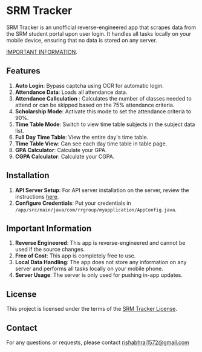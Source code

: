 # SRM Tracker

SRM Tracker is an unofficial reverse-engineered app that scrapes data from the SRM student portal upon user login. 
It handles all tasks locally on your mobile device, ensuring that no data is stored on any server.

[IMPORTANT INFORMATION](#important-information).


## Features

1. **Auto Login**: Bypass captcha using OCR for automatic login.
2. **Attendance Data**: Loads all attendance data.
3. **Attendance Callculation** : Calculates the number of classes needed to attend or can be skipped based on the 75% attendance criteria.
4. **Scholarship Mode**: Activate this mode to set the attendance criteria to 90%.
5. **Time Table Mode**: Switch to view time table subjects in the subject data list.
6. **Full Day Time Table**: View the entire day's time table.
7. **Time Table View**: Can see each day time table in table page.
8. **GPA Calculator**: Calculate your GPA.
9. **CGPA Calculator**: Calculate your CGPA.

## Installation

1. **API Server Setup**: For API server installation on the server, review the instructions [here](https://github.com/rishabhraj1572/SRM-Tracker-WebAPI).
2. **Configure Credentials**: Put your credentials in `/app/src/main/java/com/rrgroup/myapplication/AppConfig.java`.

## Important Information

1. **Reverse Engineered**: This app is reverse-engineered and cannot be used if the source changes.
2. **Free of Cost**: This app is completely free to use.
3. **Local Data Handling**: The app does not store any information on any server and performs all tasks locally on your mobile phone.
4. **Server Usage**: The server is only used for pushing in-app updates.

## License

This project is licensed under the terms of the [SRM Tracker License](LICENSE).

## Contact

For any questions or requests, please contact rishabhraj1572@gmail.com

